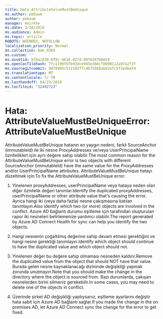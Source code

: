 ```yaml
---
title: Hata AttributeValueMustBeUnique
ms.author: pebaum
author: pebaum
manager: mnirkhe
ms.date: 3/20/2018
ms.audience: Admin
ms.topic: article
ROBOTS: NOINDEX, NOFOLLOW
localization_priority: Normal
ms.collection: Adm_O365
ms.custom: ''
ms.assetid: bf8ac830-6f0c-4616-827d-987616700e59
ms.openlocfilehash: 7fc1190fb7b93dce945e366cf8b90112a97a2f3f
ms.sourcegitcommit: 9d78905c512192ffc4675468abd2efc5f2e4baf4
ms.translationtype: MT
ms.contentlocale: tr-TR
ms.lasthandoff: 04/23/2019
ms.locfileid: "32402723"
---
```

# <a name="error-attributevaluemustbeunique"></a><span data-ttu-id="f539c-102">Hata: AttributeValueMustBeUnique</span><span class="sxs-lookup"><span data-stu-id="f539c-102">Error: AttributeValueMustBeUnique</span></span>

<span data-ttu-id="f539c-103">AttributeValueMustBeUnique hatanın en yaygın nedeni, farklı SourceAnchor (immutableId) ile iki nesne ProxyAddresses ve/veya UserPrincipalName öznitelikleri için aynı değere sahip olabilir.</span><span class="sxs-lookup"><span data-stu-id="f539c-103">The most common reason for the AttributeValueMustBeUnique error is two objects with different SourceAnchor (immutableId) have the same value for the ProxyAddresses and/or UserPrincipalName attributes.</span></span> <span data-ttu-id="f539c-104">AttributeValueMustBeUnique hatayı düzeltmek için:</span><span class="sxs-lookup"><span data-stu-id="f539c-104">To fix the AttributeValueMustBeUnique error:</span></span>
  
1. <span data-ttu-id="f539c-105">Yinelenen proxyAddresses, userPrincipalName veya hataya neden olan diğer öznitelik değeri tanımlar.</span><span class="sxs-lookup"><span data-stu-id="f539c-105">Identify the duplicated proxyAddresses, userPrincipalName or other attribute value that's causing the error.</span></span> <span data-ttu-id="f539c-106">Ayrıca hangi iki (veya daha fazla) nesne çakışmasına katılan tanımlayın.</span><span class="sxs-lookup"><span data-stu-id="f539c-106">Also identify which two (or more) objects are involved in the conflict.</span></span> <span data-ttu-id="f539c-107">Azure AD bağlantı durumu eşitleme için tarafından oluşturulan rapor iki nesneleri belirlemenize yardımcı olabilir.</span><span class="sxs-lookup"><span data-stu-id="f539c-107">The report generated by Azure AD Connect Health for sync can help you identify the two objects.</span></span>
    
2. <span data-ttu-id="f539c-108">Hangi nesnenin çoğaltılmış değerine sahip devam etmesi gerektiğini ve hangi nesne gerektiği tanımlayın.</span><span class="sxs-lookup"><span data-stu-id="f539c-108">Identify which object should continue to have the duplicated value and which object should not.</span></span>
    
3. <span data-ttu-id="f539c-109">Yinelenen değer bu değere sahip olmaması nesneden kaldırır.</span><span class="sxs-lookup"><span data-stu-id="f539c-109">Remove the duplicated value from the object that should NOT have that value.</span></span> <span data-ttu-id="f539c-110">Burada gelen nesne kaynaklanacağı dizininde değişikliği yapmak zorunda unutmayın.</span><span class="sxs-lookup"><span data-stu-id="f539c-110">Note that you should make the change in the directory where the object is sourced from.</span></span> <span data-ttu-id="f539c-111">Bazı durumlarda, çakışan nesnelerden birini silmeniz gerekebilir.</span><span class="sxs-lookup"><span data-stu-id="f539c-111">In some cases, you may need to delete one of the objects in conflict.</span></span>
    
4. <span data-ttu-id="f539c-112">Üzerinde şirket AD değişikliği yaptıysanız, eşitleme ayarlarını değiştir hata sabit için Azure AD bağlantı sağlar.</span><span class="sxs-lookup"><span data-stu-id="f539c-112">If you made the change in the on premises AD, let Azure AD Connect sync the change for the error to get fixed.</span></span>
    

